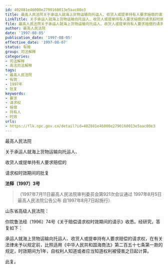 ```yaml
---
id: 402881e46000e2790160013e5aac00e3
title: 最高人民法院关于承运人就海上货物运输向托运人、收货人或提单持有人要求赔偿的请求权时效期间的批复
LinkTitle: 关于承运人就海上货物运输向托运人、收货人或提单持有人要求赔偿的请求权时效期间的批复（1997）
file: 最高人民法院关于承运人就海上货物运输向托运人、收货人或提单持有人要求赔偿的请求权时效期间的批复_19970805_402881e46000e2790160013e5aac00e3.docx
author: 最高人民法院
date: '1997-08-05'
publication_date: '1997-08-05'
effective_date: '1997-08-07'
status: 有效
group: 司法解释
categories:
- 司法解释
- 高法司法解释
tags:
- 最高人民法院
- 有效
- 1997年
- 批复
keywords:
- 要求
- 请求权
- 赔偿
- 持有人
- 时效
urls:
- https://flk.npc.gov.cn/detail?id=402881e46000e2790160013e5aac00e3
---
```


最高人民法院

关于承运人就海上货物运输向托运人、

收货人或提单持有人要求赔偿的

请求权时效期间的批复

**法释〔1997〕3号**

> （1997年7月11日最高人民法院审判委员会第921次会议通过 1997年8月5日最高人民法院公告公布 自1997年8月7日起施行）

山东省高级人民法院：

你院鲁法经〔1996〕74号《关于赔偿请求权时效期间的请示》收悉。经研究，答复如下：

承运人就海上货物运输向托运人、收货人或提单持有人要求赔偿的请求权，在有关法律未予以规定前，比照适用《中华人民共和国海商法》第二百五十七条第一款的规定，时效期间为1年，自权利人知道或者应当知道权利被侵害之日起计算。

此复。
